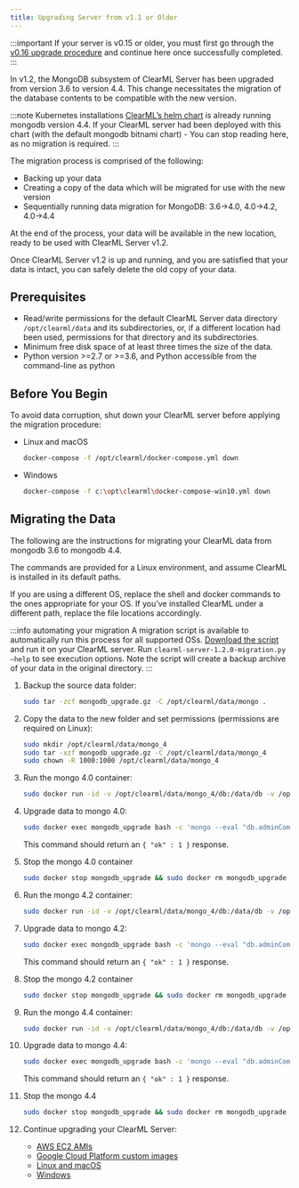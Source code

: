 ```yaml
---
title: Upgrading Server from v1.1 or Older
---
```


:::important 
If your server is v0.15 or older, you must first go through the [v0.16 upgrade procedure](clearml_server_es7_migration.md) 
and continue here once successfully completed.
:::

In v1.2, the MongoDB subsystem of ClearML Server has been upgraded from version 3.6 to version 4.4. This change 
necessitates the migration of the database contents to be compatible with the new version.

:::note Kubernetes installations
[ClearML’s helm chart](https://github.com/allegroai/clearml-helm-charts/tree/main/charts/clearml) is already running 
mongodb version 4.4. If your ClearML server had been deployed with this chart (with the default mongodb bitnami chart) - 
You can stop reading here, as no migration is required.
:::

The migration process is comprised of the following:
* Backing up your data
* Creating a copy of the data which will be migrated for use with the new version
* Sequentially running data migration for MongoDB: 3.6->4.0, 4.0->4.2, 4.0->4.4

At the end of the process, your data will be available in the new location, ready to be used with ClearML Server v1.2.

Once ClearML Server v1.2 is up and running, and you are satisfied that your data is intact, you can safely delete the 
old copy of your data.

## Prerequisites 
* Read/write permissions for the default ClearML Server data directory `/opt/clearml/data` and its subdirectories, or, 
  if a different location had been used, permissions for that directory and its subdirectories.
* Minimum free disk space of at least three times the size of the data.
* Python version >=2.7 or >=3.6, and Python accessible from the command-line as python

## Before You Begin
To avoid data corruption, shut down your ClearML server before applying the migration procedure:
* Linux and macOS

  ```bash
  docker-compose -f /opt/clearml/docker-compose.yml down
  ```
* Windows

  ```bash
  docker-compose -f c:\opt\clearml\docker-compose-win10.yml down
  ```

## Migrating the Data
The following are the instructions for migrating your ClearML data from mongodb 3.6 to mongodb 4.4.

The commands are provided for a Linux environment, and assume ClearML is installed in its default paths.

If you are using a different OS, replace the shell and docker commands to the ones appropriate for your OS. If you’ve 
installed ClearML under a different path, replace the file locations accordingly.

:::info automating your migration 
A migration script is available to automatically run this process for all supported OSs.
[Download the script](https://github.com/allegroai/clearml-server/releases/download/1.2.0/clearml-server-1.2.0-migration.py) and run it on your ClearML server.
Run `clearml-server-1.2.0-migration.py –help` to see execution options.
Note the script will create a backup archive of your data in the original directory.
:::

1. Backup the source data folder:
   
   ```bash
   sudo tar -zcf mongodb_upgrade.gz -C /opt/clearml/data/mongo .
   ```
1. Copy the data to the new folder and set permissions (permissions are required on Linux):

   ```bash
   sudo mkdir /opt/clearml/data/mongo_4
   sudo tar -xzf mongodb_upgrade.gz -C /opt/clearml/data/mongo_4
   sudo chown -R 1000:1000 /opt/clearml/data/mongo_4    
   ```
1. Run the mongo 4.0 container:

   ```bash
   sudo docker run -id -v /opt/clearml/data/mongo_4/db:/data/db -v /opt/clearml/data/mongo_4/configdb:/data/configdb --name mongodb_upgrade mongo:4.0.27
   ```
1. Upgrade data to mongo 4.0:
   
   ```bash
   sudo docker exec mongodb_upgrade bash -c 'mongo --eval "db.adminCommand({setFeatureCompatibilityVersion:\"4.0\"})"'
   ```
   This command should return an `{ "ok" : 1 }` response.
1. Stop the mongo 4.0 container
   
   ```bash
   sudo docker stop mongodb_upgrade && sudo docker rm mongodb_upgrade
   ```
1. Run the mongo 4.2 container:

   ```bash
   sudo docker run -id -v /opt/clearml/data/mongo_4/db:/data/db -v /opt/clearml/data/mongo_4/configdb:/data/configdb --name mongodb_upgrade mongo:4.2.16
   ```
1. Upgrade data to mongo 4.2:

   ```bash
   sudo docker exec mongodb_upgrade bash -c 'mongo --eval "db.adminCommand({setFeatureCompatibilityVersion:\"4.2\"})"'  
   ```
   This command should return an `{ "ok" : 1 }` response. 
1. Stop the mongo 4.2 container

   ```bash
   sudo docker stop mongodb_upgrade && sudo docker rm mongodb_upgrade
   ```
1. Run the mongo 4.4 container:

   ```bash
   sudo docker run -id -v /opt/clearml/data/mongo_4/db:/data/db -v /opt/clearml/data/mongo_4/configdb:/data/configdb --name mongodb_upgrade mongo:4.4.9
   ```
1. Upgrade data to mongo 4.4:

   ```bash
   sudo docker exec mongodb_upgrade bash -c 'mongo --eval "db.adminCommand({setFeatureCompatibilityVersion:\"4.4\"})"'   
   ```
   This command should return an `{ "ok" : 1 }` response.
1. Stop the mongo 4.4

   ```bash
   sudo docker stop mongodb_upgrade && sudo docker rm mongodb_upgrade
   ```
1. Continue upgrading your ClearML Server:
   * [AWS EC2 AMIs](upgrade_server_aws_ec2_ami.md)
   * [Google Cloud Platform custom images](upgrade_server_gcp.md)
   * [Linux and macOS](upgrade_server_linux_mac.md)
   * [Windows](upgrade_server_win.md)
   